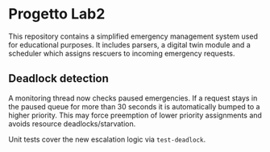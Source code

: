 # Progetto Lab2

This repository contains a simplified emergency management system used for
educational purposes. It includes parsers, a digital twin module and a
scheduler which assigns rescuers to incoming emergency requests.

## Deadlock detection

A monitoring thread now checks paused emergencies. If a request stays in the
paused queue for more than 30 seconds it is automatically bumped to a higher
priority. This may force preemption of lower priority assignments and avoids
resource deadlocks/starvation.

Unit tests cover the new escalation logic via `test-deadlock`.

